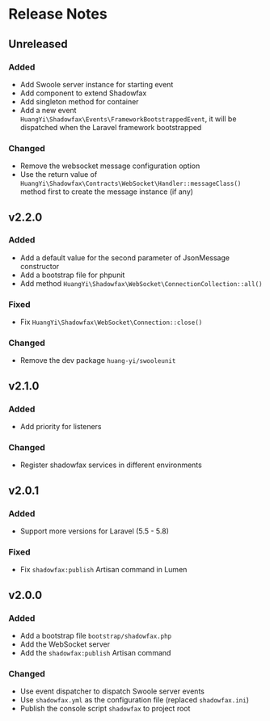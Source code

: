 # Release Notes


## Unreleased

### Added

- Add Swoole server instance for starting event
- Add component to extend Shadowfax
- Add singleton method for container
- Add a new event `HuangYi\Shadowfax\Events\FrameworkBootstrappedEvent`, it will be dispatched when the Laravel framework bootstrapped

### Changed

- Remove the websocket message configuration option
- Use the return value of `HuangYi\Shadowfax\Contracts\WebSocket\Handler::messageClass()` method first to create the message instance (if any)


## v2.2.0

### Added

- Add a default value for the second parameter of JsonMessage constructor
- Add a bootstrap file for phpunit
- Add method `HuangYi\Shadowfax\WebSocket\ConnectionCollection::all()`

### Fixed

- Fix `HuangYi\Shadowfax\WebSocket\Connection::close()`

### Changed

- Remove the dev package `huang-yi/swooleunit`


## v2.1.0

### Added

- Add priority for listeners

### Changed

- Register shadowfax services in different environments


## v2.0.1

### Added

- Support more versions for Laravel (5.5 - 5.8)

### Fixed

- Fix `shadowfax:publish` Artisan command in Lumen


## v2.0.0

### Added

- Add a bootstrap file `bootstrap/shadowfax.php`
- Add the WebSocket server
- Add the `shadowfax:publish` Artisan command

### Changed

- Use event dispatcher to dispatch Swoole server events
- Use `shadowfax.yml` as the configuration file (replaced `shadowfax.ini`)
- Publish the console script `shadowfax` to project root
